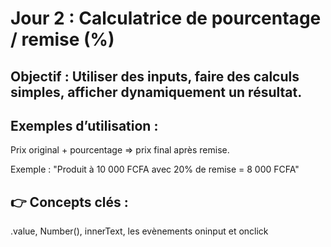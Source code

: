# Jour 2 : Calculatrice de pourcentage / remise (%)
## Objectif : Utiliser des inputs, faire des calculs simples, afficher dynamiquement un résultat.
## Exemples d’utilisation :
   Prix original + pourcentage => prix final après remise.


Exemple : "Produit à 10 000 FCFA avec 20% de remise = 8 000 FCFA"
## 👉 Concepts clés :
.value, Number(), innerText, les evènements oninput et onclick
